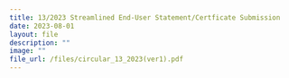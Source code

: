 ```yaml
---
title: 13/2023 Streamlined End-User Statement/Certficate Submission
date: 2023-08-01
layout: file
description: ""
image: ""
file_url: /files/circular_13_2023(ver1).pdf
---
```

